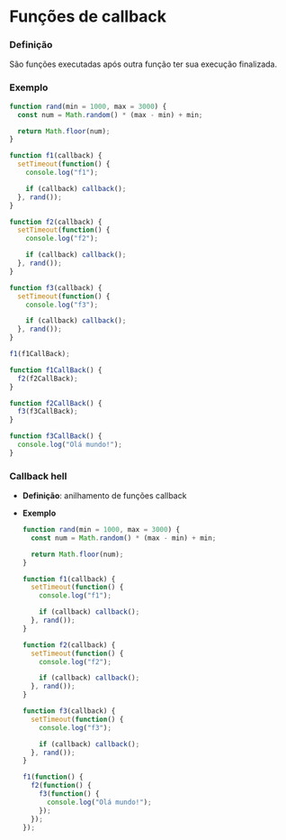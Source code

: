 # Funções de callback

### **Definição**

São funções executadas após outra função ter sua execução finalizada.

### **Exemplo**

```js
function rand(min = 1000, max = 3000) {
  const num = Math.random() * (max - min) + min;

  return Math.floor(num);
}

function f1(callback) {
  setTimeout(function() {
    console.log("f1");

    if (callback) callback();
  }, rand());
}

function f2(callback) {
  setTimeout(function() {
    console.log("f2");

    if (callback) callback();
  }, rand());
}

function f3(callback) {
  setTimeout(function() {
    console.log("f3");

    if (callback) callback();
  }, rand());
}

f1(f1CallBack);

function f1CallBack() {
  f2(f2CallBack);
}

function f2CallBack() {
  f3(f3CallBack);
}

function f3CallBack() {
  console.log("Olá mundo!");
}
```

### **Callback hell**

* **Definição**: anilhamento de funções callback

* **Exemplo**

  ```js
  function rand(min = 1000, max = 3000) {
    const num = Math.random() * (max - min) + min;

    return Math.floor(num);
  }

  function f1(callback) {
    setTimeout(function() {
      console.log("f1");

      if (callback) callback();
    }, rand());
  }

  function f2(callback) {
    setTimeout(function() {
      console.log("f2");

      if (callback) callback();
    }, rand());
  }

  function f3(callback) {
    setTimeout(function() {
      console.log("f3");

      if (callback) callback();
    }, rand());
  }

  f1(function() {
    f2(function() {
      f3(function() {
        console.log("Olá mundo!");
      });
    });
  });
  ``` 

